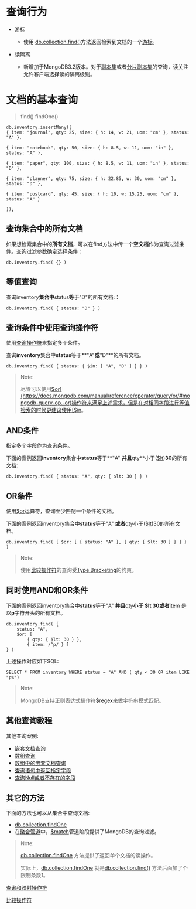 # 查询行为

- 游标

  - 使用 [db.collection.find()](https://docs.mongodb.com/v4.0/reference/method/db.collection.find/#db.collection.find)方法返回检索到文档的一个[游标](https://docs.mongodb.com/v4.0/tutorial/iterate-a-cursor/)。
- 读隔离

  - 新增加于MongoDB3.2版本。对于[副本集](https://docs.mongodb.com/manual/replication/)或者[分片副本集](https://docs.mongodb.com/manual/sharding/)的查询，读关注允许客户端选择读的隔离级别。

# 文档的基本查询

> find()
> findOne()

```
db.inventory.insertMany([
{ item: "journal", qty: 25, size: { h: 14, w: 21, uom: "cm" }, status: "A" },

{ item: "notebook", qty: 50, size: { h: 8.5, w: 11, uom: "in" }, status: "A" },

{ item: "paper", qty: 100, size: { h: 8.5, w: 11, uom: "in" }, status: "D" },

{ item: "planner", qty: 75, size: { h: 22.85, w: 30, uom: "cm" }, status: "D" },

{ item: "postcard", qty: 45, size: { h: 10, w: 15.25, uom: "cm" }, status: "A" }

]);
```

## 查询集合中的所有文档

如果想检索集合中的**所有文档**，可以在find方法中传一个**空文档**作为查询过滤条件。查询过滤参数确定选择条件：

```
db.inventory.find( {} )
```

## 等值查询

查询inventory**集合中**status**等于**"D"的所有文档:：

```
db.inventory.find( { status: "D" } )
```

## 查询条件中使用查询操作符

使用[查询操作符](https://docs.mongodb.com/manual/reference/operator/query/)来指定多个条件。

查询**inventory**集合中**status**等于**"A"**或**"D"**的所有文档。

```
db.inventory.find( { status: { $in: [ "A", "D" ] } } )
```

> Note:
>
> 尽管可以使用[$or](https://docs.mongodb.com/manual/reference/operator/query/or/#mongodb-query-op.-or)操作符来满足上述需求，但是在对相同字段进行等值检索的时候更建议使用[$in](https://docs.mongodb.com/manual/reference/operator/query/in/#mongodb-query-op.-in)。

## AND条件

指定多个字段作为查询条件。

下面的案例返回**inventory**集合中**status**等于**"A" **并且**qty**小于([$lt](https://docs.mongodb.com/manual/reference/operator/query/lt/#mongodb-query-op.-lt))**30**的所有文档:

```
db.inventory.find( { status: "A", qty: { $lt: 30 } } )
```

## OR条件

使用[$or](https://docs.mongodb.com/v4.0/reference/operator/query/or/#op._S_or)运算符，查询至少匹配一个条件的文档。

下面的案例返回inventory集合中**status**等于"A" **或者**qty小于([$lt](https://docs.mongodb.com/manual/reference/operator/query/lt/#mongodb-query-op.-lt))30的所有文档。

```
db.inventory.find( { $or: [ { status: "A" }, { qty: { $lt: 30 } } ] } )
```

> Note:
>
> 使用[比较操作符](https://docs.mongodb.com/v4.0/reference/operator/query-comparison/#query-selectors-comparison)的查询受[Type Bracketing](https://docs.mongodb.com/v4.0/reference/method/db.collection.find/#type-bracketing)的约束。

## 同时使用AND和OR条件

下面的案例返回inventory集合中**status**等于"A" **并且**qty**小于 $lt 30或者**item 是以**p**字符开头的所有文档。

```
db.inventory.find( {
	status: "A",
	$or: [ 
		{ qty: { $lt: 30 } }, 
		{ item: /^p/ } ]
} )
```

上述操作对应如下SQL:

```
SELECT * FROM inventory WHERE status = "A" AND ( qty < 30 OR item LIKE "p%")
```

> Note:
>
> MongoDB支持正则表达式操作符[$regex](https://docs.mongodb.com/manual/reference/operator/query/regex/#mongodb-query-op.-regex)来做字符串模式匹配。

## 其他查询教程

其他查询案例:

- [嵌套文档查询](https://docs.mongodb.com/manual/tutorial/query-embedded-documents/)
- [数组查询](https://docs.mongodb.com/manual/tutorial/query-arrays/)
- [数组中的嵌套文档查询](https://docs.mongodb.com/manual/tutorial/query-array-of-documents/)
- [查询语句中返回指定字段](https://docs.mongodb.com/manual/tutorial/project-fields-from-query-results/)
- [查询Null或者不存在的字段](https://docs.mongodb.com/manual/tutorial/query-for-null-fields/)

## 其它的方法

下面的方法也可以从集合中查询文档:

- [db.collection.findOne](https://docs.mongodb.com/v4.0/reference/method/db.collection.findOne/#db.collection.findOne)
- 在[聚合管道](https://docs.mongodb.com/v4.0/core/aggregation-pipeline/)中，[$match](https://docs.mongodb.com/v4.0/reference/operator/aggregation/match/#pipe._S_match)管道阶段提供了MongoDB的查询过滤。

> Note:
>
> [db.collection.findOne](https://docs.mongodb.com/v4.0/reference/method/db.collection.findOne/#db.collection.findOne) 方法提供了返回单个文档的读操作。
>
> 实际上，[db.collection.findOne](https://docs.mongodb.com/v4.0/reference/method/db.collection.findOne/#db.collection.findOne) 就是[db.collection.find()](https://docs.mongodb.com/v4.0/reference/method/db.collection.find/#db.collection.find) 方法后面加了个限制条数1。

[查询和映射操作符](https://docs.mongodb.com/v4.0/reference/operator/query/)

[比较操作符](https://docs.mongodb.com/v4.0/reference/operator/query-comparison/#query-selectors-comparison)
